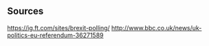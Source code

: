 
## Sources

https://ig.ft.com/sites/brexit-polling/
http://www.bbc.co.uk/news/uk-politics-eu-referendum-36271589